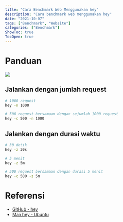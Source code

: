 ```yaml
---
title: "Cara Benchmark Web Menggunakan hey"
description: "Cara benchmark web menggunakan hey" 
date: "2021-10-07"
tags: ["Benchmark", "Website"]
categories: ["Benchmark"]
ShowToc: true
TocOpen: true
---
```


# Panduan
![](/images/benchmark-web-hey.png)

## Jalankan dengan jumlah request
```bash
# 1000 request
hey -n 1000

# 500 request bersamaan dengan sejumlah 1000 request
hey -c 500 -n 1000
```

## Jalankan dengan durasi waktu
```bash
# 30 detik
hey -z 30s

# 5 menit
hey -z 5m

# 500 request bersamaan dengan durasi 5 menit
hey -c 500 -z 5m
```

# Referensi
- [GitHub - hey](https://github.com/rakyll/hey)
- [Man hey - Ubuntu](https://manpages.ubuntu.com/manpages/focal/man1/hey.1.html)